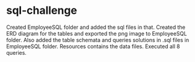 # sql-challenge

Created EmployeeSQL folder and added the sql files in that. Created the ERD diagram for the tables and exported the png image to EmployeeSQL folder.
Also added the table schemata and queries solutions in .sql files in EmployeeSQL folder.
Resources contains the data files.
Executed all 8 queries.
